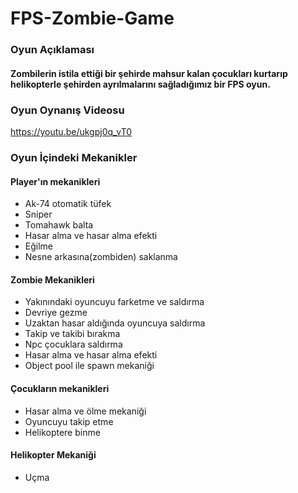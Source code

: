 # FPS-Zombie-Game


### Oyun Açıklaması
#### Zombilerin istila ettiği bir şehirde mahsur kalan çocukları kurtarıp helikopterle şehirden ayrılmalarını sağladığımız bir  FPS oyun.

### Oyun Oynanış Videosu
https://youtu.be/ukgpj0q_vT0


### Oyun İçindeki Mekanikler
#### Player'ın mekanikleri
* Ak-74 otomatik tüfek
* Sniper
* Tomahawk balta
* Hasar alma ve hasar alma efekti
* Eğilme
* Nesne arkasına(zombiden) saklanma

 #### Zombie Mekanikleri
 * Yakınındaki oyuncuyu farketme ve saldırma
 * Devriye gezme
 * Uzaktan hasar aldığında oyuncuya saldırma
 * Takip ve takibi bırakma
 * Npc çocuklara saldırma 
 * Hasar alma ve hasar alma efekti
 * Object pool ile spawn mekaniği

#### Çocukların mekanikleri
* Hasar alma ve ölme mekaniği
* Oyuncuyu takip etme
* Helikoptere binme

#### Helikopter Mekaniği
* Uçma

